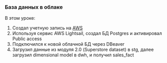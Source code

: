 ### База данных в облаке

В этом уроке:
1. Создал учетную запись на [AWS](https://aws.amazon.com/ru/)
2. Используя сервис AWS Lightsail, создал БД Postgres и активировал Public access
3. Подключился к новой облачной БД через DBeaver
4. Загрузил данные из модуля 2.0 (Superstore dataset) в stg, далее загрузил dimensional model в dwh, и получил sales_fact


